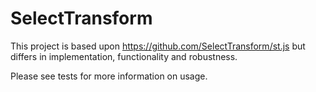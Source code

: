 # SelectTransform

This project is based upon https://github.com/SelectTransform/st.js but differs
in implementation, functionality and robustness.

Please see tests for more information on usage.
